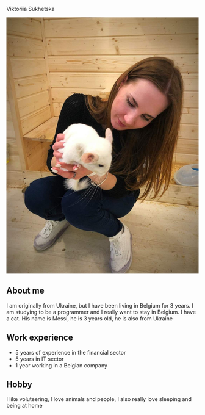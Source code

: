 Viktoriia Sukhetska

![My image](img/vikki.jpeg)

## About me

I am originally from Ukraine, but I have been living in Belgium for 3 years. I
am studying to be a programmer and I really want to stay in Belgium. I have a
cat. His name is Messi, he is 3 years old, he is also from Ukraine

## Work experience

- 5 years of experience in the financial sector
- 5 years in IT sector
- 1 year working in a Belgian company

## Hobby

I like voluteering, I love animals and people, I also really love sleeping and
being at home
